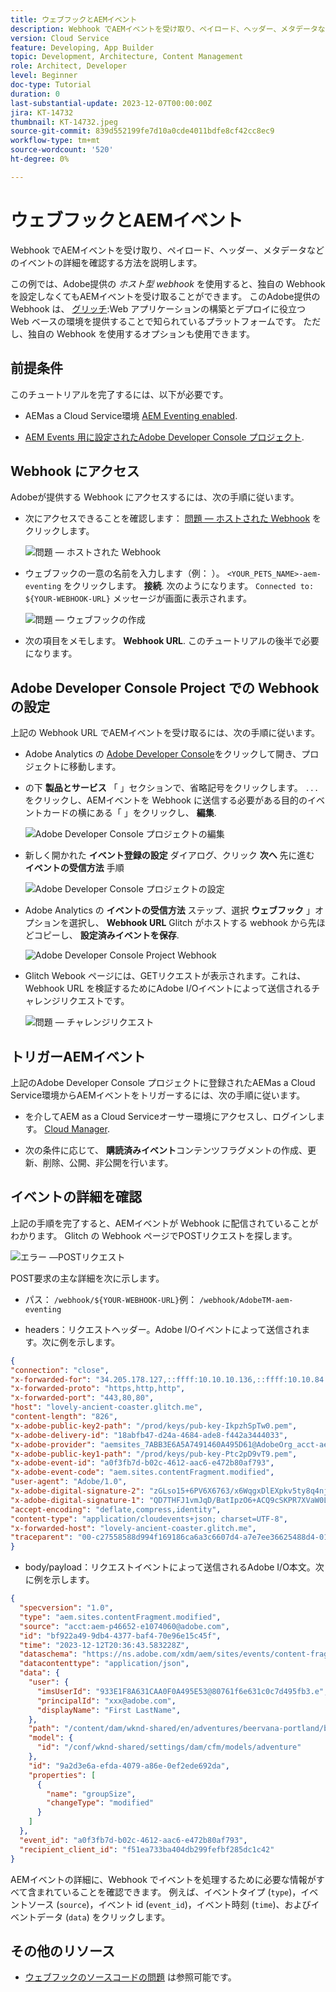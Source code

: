 ```yaml
---
title: ウェブフックとAEMイベント
description: Webhook でAEMイベントを受け取り、ペイロード、ヘッダー、メタデータなどのイベントの詳細を確認する方法を説明します。
version: Cloud Service
feature: Developing, App Builder
topic: Development, Architecture, Content Management
role: Architect, Developer
level: Beginner
doc-type: Tutorial
duration: 0
last-substantial-update: 2023-12-07T00:00:00Z
jira: KT-14732
thumbnail: KT-14732.jpeg
source-git-commit: 839d552199fe7d10a0cde4011bdfe8cf42cc8ec9
workflow-type: tm+mt
source-wordcount: '520'
ht-degree: 0%

---
```



# ウェブフックとAEMイベント

Webhook でAEMイベントを受け取り、ペイロード、ヘッダー、メタデータなどのイベントの詳細を確認する方法を説明します。

この例では、Adobe提供の _ホスト型 webhook_ を使用すると、独自の Webhook を設定しなくてもAEMイベントを受け取ることができます。 このAdobe提供の Webhook は、 [グリッチ](https://glitch.com/):Web アプリケーションの構築とデプロイに役立つ Web ベースの環境を提供することで知られているプラットフォームです。 ただし、独自の Webhook を使用するオプションも使用できます。

## 前提条件

このチュートリアルを完了するには、以下が必要です。

- AEMas a Cloud Service環境 [AEM Eventing enabled](https://developer.adobe.com/experience-cloud/experience-manager-apis/guides/events/#enable-aem-events-on-your-aem-cloud-service-environment).

- [AEM Events 用に設定されたAdobe Developer Console プロジェクト](https://developer.adobe.com/experience-cloud/experience-manager-apis/guides/events/#how-to-subscribe-to-aem-events-in-the-adobe-developer-console).

## Webhook にアクセス

Adobeが提供する Webhook にアクセスするには、次の手順に従います。

- 次にアクセスできることを確認します： [問題 — ホストされた Webhook](https://lovely-ancient-coaster.glitch.me/) をクリックします。

  ![問題 — ホストされた Webhook](../assets/examples/webhook/glitch-hosted-webhook.png)

- ウェブフックの一意の名前を入力します（例： ）。 `<YOUR_PETS_NAME>-aem-eventing` をクリックします。 **接続**. 次のようになります。 `Connected to: ${YOUR-WEBHOOK-URL}` メッセージが画面に表示されます。

  ![問題 — ウェブフックの作成](../assets/examples/webhook/glitch-create-webhook.png)

- 次の項目をメモします。 **Webhook URL**. このチュートリアルの後半で必要になります。

## Adobe Developer Console Project での Webhook の設定

上記の Webhook URL でAEMイベントを受け取るには、次の手順に従います。

- Adobe Analytics の [Adobe Developer Console](https://developer.adobe.com)をクリックして開き、プロジェクトに移動します。

- の下 **製品とサービス** 「 」セクションで、省略記号をクリックします。 `...` をクリックし、AEMイベントを Webhook に送信する必要がある目的のイベントカードの横にある「 」をクリックし、 **編集**.

  ![Adobe Developer Console プロジェクトの編集](../assets/examples/webhook/adobe-developer-console-project-edit.png)

- 新しく開かれた **イベント登録の設定** ダイアログ、クリック **次へ** 先に進む **イベントの受信方法** 手順

  ![Adobe Developer Console プロジェクトの設定](../assets/examples/webhook/adobe-developer-console-project-configure.png)

- Adobe Analytics の **イベントの受信方法** ステップ、選択 **ウェブフック** 」オプションを選択し、 **Webhook URL** Glitch がホストする webhook から先ほどコピーし、 **設定済みイベントを保存**.

  ![Adobe Developer Console Project Webhook](../assets/examples/webhook/adobe-developer-console-project-webhook.png)

- Glitch Webook ページには、GETリクエストが表示されます。これは、Webhook URL を検証するためにAdobe I/Oイベントによって送信されるチャレンジリクエストです。

  ![問題 — チャレンジリクエスト](../assets/examples/webhook/glitch-challenge-request.png)


## トリガーAEMイベント

上記のAdobe Developer Console プロジェクトに登録されたAEMas a Cloud Service環境からAEMイベントをトリガーするには、次の手順に従います。

- を介してAEM as a Cloud Serviceオーサー環境にアクセスし、ログインします。 [Cloud Manager](https://my.cloudmanager.adobe.com/).

- 次の条件に応じて、 **購読済みイベント**&#x200B;コンテンツフラグメントの作成、更新、削除、公開、非公開を行います。

## イベントの詳細を確認

上記の手順を完了すると、AEMイベントが Webhook に配信されていることがわかります。 Glitch の Webhook ページでPOSTリクエストを探します。

![エラー —POSTリクエスト](../assets/examples/webhook/glitch-post-request.png)

POST要求の主な詳細を次に示します。

- パス： `/webhook/${YOUR-WEBHOOK-URL}`例： `/webhook/AdobeTM-aem-eventing`

- headers：リクエストヘッダー。Adobe I/Oイベントによって送信されます。次に例を示します。

```json
{
"connection": "close",
"x-forwarded-for": "34.205.178.127,::ffff:10.10.10.136,::ffff:10.10.84.114",
"x-forwarded-proto": "https,http,http",
"x-forwarded-port": "443,80,80",
"host": "lovely-ancient-coaster.glitch.me",
"content-length": "826",
"x-adobe-public-key2-path": "/prod/keys/pub-key-IkpzhSpTw0.pem",
"x-adobe-delivery-id": "18abfb47-d24a-4684-ade8-f442a3444033",
"x-adobe-provider": "aemsites_7ABB3E6A5A7491460A495D61@AdobeOrg_acct-aem-p46652-e1074060@adobe.com",
"x-adobe-public-key1-path": "/prod/keys/pub-key-Ptc2pD9vT9.pem",
"x-adobe-event-id": "a0f3fb7d-b02c-4612-aac6-e472b80af793",
"x-adobe-event-code": "aem.sites.contentFragment.modified",
"user-agent": "Adobe/1.0",
"x-adobe-digital-signature-2": "zGLso15+6PV6X6763/x6WqgxDlEXpkv5ty8q4njaq3aUngAI9VCcYonbScEjljRluzjZ05uMJmRfNxwjj60syxEJPuc0dpmMU635gfna7I4T7IaHs496wx4m2E5mvCM+aKbNQ+NPOutyTqI8Ovq29P2P87GIgMlGhAtOaxRVGNc6ksBxc2tCWbrKUhW8hPJ0sHphU499dN4TT32xrZaiRw4akT3M/hYydsA8dcWpJ7S4dpuDS21YyDHAB8s9Dawtr3fyPEyLgZzpwZDfCqQ8gdSCGqKscE4pScwqPkKOYCHDnBvDZVe583jhcZbHGjk7Ncp/FrgQk7avWsk5XlzcuA==",
"x-adobe-digital-signature-1": "QD7THFJ1vmJqD/BatIpzO6+ACQ9cSKPR7XVaW0LI7cN/xs7ucyri6dmkerOPe9EJpjGoqCg8rxWedrIRQB3lgVskChbHH3Ujx5YG0aTQLSd1Lsn5CFbW1U0l0GqId9Cnd6MccrqSznZXcdW1rMFuRk8+gqwabBifSaLbu3r30G5hmqQd72VtiYTE4m23O3jYIMiv62pRP+a+p4NjNj1XG320uRSry+BPniTjDJ6oN/Ng7aUEKML8idZ/ZTqeh/rJSrVO95UryUolFDRwDkRn5zKonbvhSLAeXzaPhvimWUHtldq9M1WTyRMpsBk8BRzaklxlq+woJ2UjYPUIEzjotw==",
"accept-encoding": "deflate,compress,identity",
"content-type": "application/cloudevents+json; charset=UTF-8",
"x-forwarded-host": "lovely-ancient-coaster.glitch.me",
"traceparent": "00-c27558588d994f169186ca6a3c6607d4-a7e7ee36625488d4-01"
}
```

- body/payload：リクエストイベントによって送信されるAdobe I/O本文。次に例を示します。

```json
{
  "specversion": "1.0",
  "type": "aem.sites.contentFragment.modified",
  "source": "acct:aem-p46652-e1074060@adobe.com",
  "id": "bf922a49-9db4-4377-baf4-70e96e15c45f",
  "time": "2023-12-12T20:36:43.583228Z",
  "dataschema": "https://ns.adobe.com/xdm/aem/sites/events/content-fragment-modified.json",
  "datacontenttype": "application/json",
  "data": {
    "user": {
      "imsUserId": "933E1F8A631CAA0F0A495E53@80761f6e631c0c7d495fb3.e",
      "principalId": "xxx@adobe.com",
      "displayName": "First LastName",
    },
    "path": "/content/dam/wknd-shared/en/adventures/beervana-portland/beervana-in-portland",
    "model": {
      "id": "/conf/wknd-shared/settings/dam/cfm/models/adventure"
    },
    "id": "9a2d3e6a-efda-4079-a86e-0ef2ede692da",
    "properties": [
      {
        "name": "groupSize",
        "changeType": "modified"
      }
    ]
  },
  "event_id": "a0f3fb7d-b02c-4612-aac6-e472b80af793",
  "recipient_client_id": "f51ea733ba404db299fefbf285dc1c42"
}
```

AEMイベントの詳細に、Webhook でイベントを処理するために必要な情報がすべて含まれていることを確認できます。 例えば、イベントタイプ (`type`)，イベントソース (`source`)，イベント id (`event_id`)，イベント時刻 (`time`)、およびイベントデータ (`data`) をクリックします。

## その他のリソース

- [ウェブフックのソースコードの問題](https://glitch.com/edit/#!/lavery-encient-coaster) は参照可能です。
